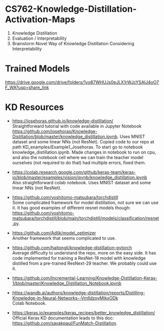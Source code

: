 # CS762-Knowledge-Distillation-Activation-Maps

1. Knowledge Distillation
2. Evaluation / Interpretability
3. Brainstorm Novel Way of Knowledge Distillation Considering Interpretability


# Trained Models
https://drive.google.com/drive/folders/1yo87WHUJs0eJLX1rWJcYSAIJ4oO7F_WA?usp=share_link



# KD Resources

- https://josehoras.github.io/knowledge-distillation/ <br />
Straightforward tutorial with code available in Jupyter Notebook https://github.com/josehoras/Knowledge-Distillation/blob/master/knowledge_distillation.ipynb. Uses MNIST dataset and some linear NNs (not ResNet). Copied code to our repo at path KD_examples/Example1_Josehoras. To start go to notebook knowledge_distillation.ipynb. Made changes in notebook to run on cpu, and also the notebook cell where we can train the teacher model ourselves (not required to do that) had multiple errors, fixed them.

- https://colab.research.google.com/github/keras-team/keras-io/blob/master/examples/vision/ipynb/knowledge_distillation.ipynb <br />
Also straightforward colab notebook. Uses MNIST dataset and some linear NNs (not ResNet). 

- https://github.com/yoshitomo-matsubara/torchdistill <br />
Some complicated framework for model distillation, not sure we can use it. It has good examples of different resnet models though: https://github.com/yoshitomo-matsubara/torchdistill/blob/main/torchdistill/models/classification/resnet.py. 

- https://github.com/Adlik/model_optimizer <br />
Another framework that seems complicated to use.

- https://github.com/haitongli/knowledge-distillation-pytorch <br />
Average difficulty to understand the repo, more on the easy side. It has code implemented for training a ResNet-18 model with knowledge distilled from a pre-trained ResNext-29 teacher. We probably could use it.

- https://github.com/Incremental-Learning/Knowledge-Distillation-Keras-1/blob/master/Knowledge_Distillation_Notebook.ipynb

- https://wandb.ai/authors/knowledge-distillation/reports/Distilling-Knowledge-in-Neural-Networks--VmlldzoyMjkxODk <br />
Colab Notebook.

- https://keras.io/examples/keras_recipes/better_knowledge_distillation/ <br />
Official Keras KD documentation leads to this doc: https://github.com/sayakpaul/FunMatch-Distillation. 


